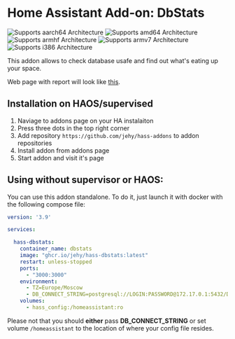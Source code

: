 # Home Assistant Add-on: DbStats

![Supports aarch64 Architecture][aarch64-shield]
![Supports amd64 Architecture][amd64-shield]
![Supports armhf Architecture][armhf-shield]
![Supports armv7 Architecture][armv7-shield]
![Supports i386 Architecture][i386-shield]

[aarch64-shield]: https://img.shields.io/badge/aarch64-yes-green.svg
[amd64-shield]: https://img.shields.io/badge/amd64-yes-green.svg
[armhf-shield]: https://img.shields.io/badge/armhf-yes-green.svg
[armv7-shield]: https://img.shields.io/badge/armv7-yes-green.svg
[i386-shield]: https://img.shields.io/badge/i386-yes-green.svg

This addon allows to check database usafe and find out what's eating up your space.

Web page with report will look like [this](screen.png).


## Installation on HAOS/supervised
1. Naviage to addons page on your HA instalaiton
2. Press three dots in the top right corner
3. Add repository `https://github.com/jehy/hass-addons` to addon repositories
4. Install addon from addons page
5. Start addon and visit it's page

## Using without supervisor or HAOS:
You can use this addon standalone. To do it, just launch it with docker with the following compose file:

```yaml
version: '3.9'

services:  

  hass-dbstats:
    container_name: dbstats
    image: "ghcr.io/jehy/hass-dbstats:latest"
    restart: unless-stopped
    ports:
      - "3000:3000"
    environment:
      - TZ=Europe/Moscow
      - DB_CONNECT_STRING=postgresql://LOGIN:PASSWORD@172.17.0.1:5432/DATABASE
    volumes:
      - hass_config:/homeassistant:ro
```
Please not that you should **either** pass **DB_CONNECT_STRING** or set volume `/homeassistant` to the location of where your config file resides.
